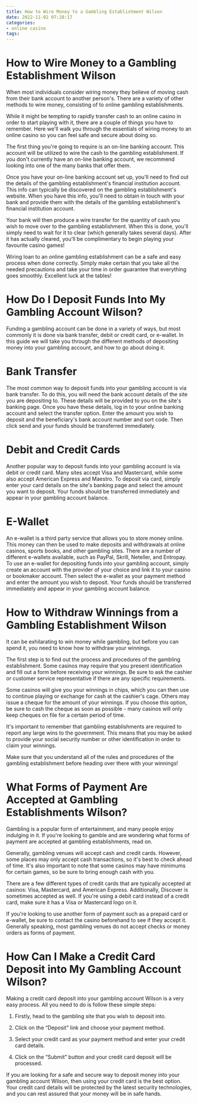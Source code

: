 ```yaml
---
title: How to Wire Money to a Gambling Establishment Wilson
date: 2022-11-02 07:28:17
categories:
- online casino
tags:
---
```



#  How to Wire Money to a Gambling Establishment Wilson

When most individuals consider wiring money they believe of moving cash from their bank account to another person's. There are a variety of other methods to wire money, consisting of to online gambling establishments.

While it might be tempting to rapidly transfer cash to an online casino in order to start playing with it, there are a couple of things you have to remember. Here we'll walk you through the essentials of wiring money to an online casino so you can feel safe and secure about doing so.

The first thing you're going to require is an on-line banking account. This account will be utilized to wire the cash to the gambling establishment. If you don't currently have an on-line banking account, we recommend looking into one of the many banks that offer them.

Once you have your on-line banking account set up, you'll need to find out the details of the gambling establishment's financial institution account. This info can typically be discovered on the gambling establishment's website. When you have this info, you'll need to obtain in touch with your bank and provide them with the details of the gambling establishment's financial institution account.

Your bank will then produce a wire transfer for the quantity of cash you wish to move over to the gambling establishment. When this is done, you'll simply need to wait for it to clear (which generally takes several days). After it has actually cleared, you'll be complimentary to begin playing your favourite casino games!

Wiring loan to an online gambling establishment can be a safe and easy process when done correctly. Simply make certain that you take all the needed precautions and take your time in order guarantee that everything goes smoothly. Excellent luck at the tables!

#  How Do I Deposit Funds Into My Gambling Account Wilson?

Funding a gambling account can be done in a variety of ways, but most commonly it is done via bank transfer, debit or credit card, or e-wallet. In this guide we will take you through the different methods of depositing money into your gambling account, and how to go about doing it.

# Bank Transfer

The most common way to deposit funds into your gambling account is via bank transfer. To do this, you will need the bank account details of the site you are depositing to. These details will be provided to you on the site's banking page. Once you have these details, log in to your online banking account and select the transfer option. Enter the amount you wish to deposit and the beneficiary's bank account number and sort code. Then click send and your funds should be transferred immediately.

# Debit and Credit Cards

Another popular way to deposit funds into your gambling account is via debit or credit card. Many sites accept Visa and Mastercard, while some also accept American Express and Maestro. To deposit via card, simply enter your card details on the site's banking page and select the amount you want to deposit. Your funds should be transferred immediately and appear in your gambling account balance.

# E-Wallet

An e-wallet is a third party service that allows you to store money online. This money can then be used to make deposits and withdrawals at online casinos, sports books, and other gambling sites. There are a number of different e-wallets available, such as PayPal, Skrill, Neteller, and Entropay. To use an e-wallet for depositing funds into your gambling account, simply create an account with the provider of your choice and link it to your casino or bookmaker account. Then select the e-wallet as your payment method and enter the amount you wish to deposit. Your funds should be transferred immediately and appear in your gambling account balance.

#  How to Withdraw Winnings from a Gambling Establishment Wilson
 It can be exhilarating to win money while gambling, but before you can spend it, you need to know how to withdraw your winnings. 

The first step is to find out the process and procedures of the gambling establishment. Some casinos may require that you present identification and fill out a form before receiving your winnings. Be sure to ask the cashier or customer service representative if there are any specific requirements. 

Some casinos will give you your winnings in chips, which you can then use to continue playing or exchange for cash at the cashier's cage. Others may issue a cheque for the amount of your winnings. If you choose this option, be sure to cash the cheque as soon as possible - many casinos will only keep cheques on file for a certain period of time. 

It's important to remember that gambling establishments are required to report any large wins to the government. This means that you may be asked to provide your social security number or other identification in order to claim your winnings. 

Make sure that you understand all of the rules and procedures of the gambling establishment before heading over there with your winnings!

#  What Forms of Payment Are Accepted at Gambling Establishments Wilson?

Gambling is a popular form of entertainment, and many people enjoy indulging in it. If you're looking to gamble and are wondering what forms of payment are accepted at gambling establishments, read on.

Generally, gambling venues will accept cash and credit cards. However, some places may only accept cash transactions, so it's best to check ahead of time. It's also important to note that some casinos may have minimums for certain games, so be sure to bring enough cash with you.

There are a few different types of credit cards that are typically accepted at casinos: Visa, Mastercard, and American Express. Additionally, Discover is sometimes accepted as well. If you're using a debit card instead of a credit card, make sure it has a Visa or Mastercard logo on it.

If you're looking to use another form of payment such as a prepaid card or e-wallet, be sure to contact the casino beforehand to see if they accept it. Generally speaking, most gambling venues do not accept checks or money orders as forms of payment.

#  How Can I Make a Credit Card Deposit into My Gambling Account Wilson?

Making a credit card deposit into your gambling account Wilson is a very easy process. All you need to do is follow these simple steps:

1) Firstly, head to the gambling site that you wish to deposit into.

2) Click on the “Deposit” link and choose your payment method.

3) Select your credit card as your payment method and enter your credit card details.

4) Click on the “Submit” button and your credit card deposit will be processed.



If you are looking for a safe and secure way to deposit money into your gambling account Wilson, then using your credit card is the best option. Your credit card details will be protected by the latest security technologies, and you can rest assured that your money will be in safe hands.